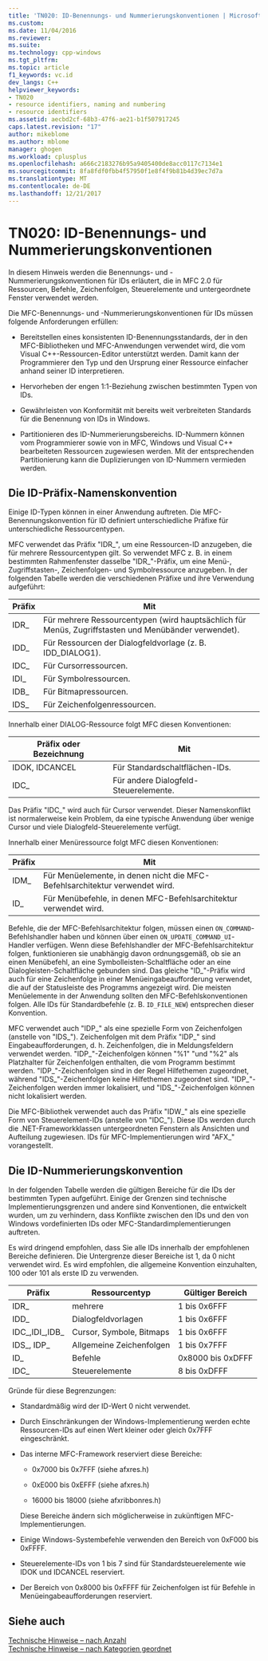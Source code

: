 ```yaml
---
title: 'TN020: ID-Benennungs- und Nummerierungskonventionen | Microsoft Docs'
ms.custom: 
ms.date: 11/04/2016
ms.reviewer: 
ms.suite: 
ms.technology: cpp-windows
ms.tgt_pltfrm: 
ms.topic: article
f1_keywords: vc.id
dev_langs: C++
helpviewer_keywords:
- TN020
- resource identifiers, naming and numbering
- resource identifiers
ms.assetid: aecbd2cf-68b3-47f6-ae21-b1f507917245
caps.latest.revision: "17"
author: mikeblome
ms.author: mblome
manager: ghogen
ms.workload: cplusplus
ms.openlocfilehash: a666c2183276b95a9405400de8acc0117c7134e1
ms.sourcegitcommit: 8fa8fdf0fbb4f57950f1e8f4f9b81b4d39ec7d7a
ms.translationtype: MT
ms.contentlocale: de-DE
ms.lasthandoff: 12/21/2017
---
```

# <a name="tn020-id-naming-and-numbering-conventions"></a>TN020: ID-Benennungs- und Nummerierungskonventionen
In diesem Hinweis werden die Benennungs- und -Nummerierungskonventionen für IDs erläutert, die in MFC 2.0 für Ressourcen, Befehle, Zeichenfolgen, Steuerelemente und untergeordnete Fenster verwendet werden.  
  
 Die MFC-Benennungs- und -Nummerierungskonventionen für IDs müssen folgende Anforderungen erfüllen:  
  
-   Bereitstellen eines konsistenten ID-Benennungsstandards, der in den MFC-Bibliotheken und MFC-Anwendungen verwendet wird, die vom Visual C++-Ressourcen-Editor unterstützt werden. Damit kann der Programmierer den Typ und den Ursprung einer Ressource einfacher anhand seiner ID interpretieren.  
  
-   Hervorheben der engen 1:1-Beziehung zwischen bestimmten Typen von IDs.  
  
-   Gewährleisten von Konformität mit bereits weit verbreiteten Standards für die Benennung von IDs in Windows.  
  
-   Partitionieren des ID-Nummerierungsbereichs. ID-Nummern können vom Programmierer sowie von in MFC, Windows und Visual C++ bearbeiteten Ressourcen zugewiesen werden. Mit der entsprechenden Partitionierung kann die Duplizierungen von ID-Nummern vermieden werden.  
  
## <a name="the-id-prefix-naming-convention"></a>Die ID-Präfix-Namenskonvention  
 Einige ID-Typen können in einer Anwendung auftreten. Die MFC-Benennungskonvention für ID definiert unterschiedliche Präfixe für unterschiedliche Ressourcentypen.  
  
 MFC verwendet das Präfix "IDR_", um eine Ressourcen-ID anzugeben, die für mehrere Ressourcentypen gilt. So verwendet MFC z. B. in einem bestimmten Rahmenfenster dasselbe "IDR_"-Präfix, um eine Menü-, Zugriffstasten-, Zeichenfolgen- und Symbolressource anzugeben. In der folgenden Tabelle werden die verschiedenen Präfixe und ihre Verwendung aufgeführt:  
  
|Präfix|Mit|  
|------------|---------|  
|IDR_|Für mehrere Ressourcentypen (wird hauptsächlich für Menüs, Zugriffstasten und Menübänder verwendet).|  
|IDD_|Für Ressourcen der Dialogfeldvorlage (z. B. IDD_DIALOG1).|  
|IDC_|Für Cursorressourcen.|  
|IDI_|Für Symbolressourcen.|  
|IDB_|Für Bitmapressourcen.|  
|IDS_|Für Zeichenfolgenressourcen.|  
  
 Innerhalb einer DIALOG-Ressource folgt MFC diesen Konventionen:  
  
|Präfix oder Bezeichnung|Mit|  
|---------------------|---------|  
|IDOK, IDCANCEL|Für Standardschaltflächen-IDs.|  
|IDC_|Für andere Dialogfeld-Steuerelemente.|  
  
 Das Präfix "IDC_" wird auch für Cursor verwendet. Dieser Namenskonflikt ist normalerweise kein Problem, da eine typische Anwendung über wenige Cursor und viele Dialogfeld-Steuerelemente verfügt.  
  
 Innerhalb einer Menüressource folgt MFC diesen Konventionen:  
  
|Präfix|Mit|  
|------------|---------|  
|IDM_|Für Menüelemente, in denen nicht die MFC-Befehlsarchitektur verwendet wird.|  
|ID_|Für Menübefehle, in denen MFC-Befehlsarchitektur verwendet wird.|  
  
 Befehle, die der MFC-Befehlsarchitektur folgen, müssen einen `ON_COMMAND`-Befehlshandler haben und können über einen `ON_UPDATE_COMMAND_UI`-Handler verfügen. Wenn diese Befehlshandler der MFC-Befehlsarchitektur folgen, funktionieren sie unabhängig davon ordnungsgemäß, ob sie an einen Menübefehl, an eine Symbolleisten-Schaltfläche oder an eine Dialogleisten-Schaltfläche gebunden sind. Das gleiche "ID_"-Präfix wird auch für eine Zeichenfolge in einer Menüeingabeaufforderung verwendet, die auf der Statusleiste des Programms angezeigt wird. Die meisten Menüelemente in der Anwendung sollten den MFC-Befehlskonventionen folgen. Alle IDs für Standardbefehle (z. B. `ID_FILE_NEW`) entsprechen dieser Konvention.  
  
 MFC verwendet auch "IDP_" als eine spezielle Form von Zeichenfolgen (anstelle von "IDS_"). Zeichenfolgen mit dem Präfix "IDP_" sind Eingabeaufforderungen, d. h. Zeichenfolgen, die in Meldungsfeldern verwendet werden. "IDP_"-Zeichenfolgen können "%1" "und "%2" als Platzhalter für Zeichenfolgen enthalten, die vom Programm bestimmt werden. "IDP_"-Zeichenfolgen sind in der Regel Hilfethemen zugeordnet, während "IDS_"-Zeichenfolgen keine Hilfethemen zugeordnet sind. "IDP_"-Zeichenfolgen werden immer lokalisiert, und "IDS_"-Zeichenfolgen können nicht lokalisiert werden.  
  
 Die MFC-Bibliothek verwendet auch das Präfix "IDW_" als eine spezielle Form von Steuerelement-IDs (anstelle von "IDC_"). Diese IDs werden durch die .NET-Frameworkklassen untergeordneten Fenstern als Ansichten und Aufteilung zugewiesen. IDs für MFC-Implementierungen wird "AFX_" vorangestellt.  
  
## <a name="the-id-numbering-convention"></a>Die ID-Nummerierungskonvention  
 In der folgenden Tabelle werden die gültigen Bereiche für die IDs der bestimmten Typen aufgeführt. Einige der Grenzen sind technische Implementierungsgrenzen und andere sind Konventionen, die entwickelt wurden, um zu verhindern, dass Konflikte zwischen den IDs und den von Windows vordefinierten IDs oder MFC-Standardimplementierungen auftreten.  
  
 Es wird dringend empfohlen, dass Sie alle IDs innerhalb der empfohlenen Bereiche definieren. Die Untergrenze dieser Bereiche ist 1, da 0 nicht verwendet wird. Es wird empfohlen, die allgemeine Konvention einzuhalten, 100 oder 101 als erste ID zu verwenden.  
  
|Präfix|Ressourcentyp|Gültiger Bereich|  
|------------|-------------------|-----------------|  
|IDR_|mehrere|1 bis 0x6FFF|  
|IDD_|Dialogfeldvorlagen|1 bis 0x6FFF|  
|IDC_,IDI_,IDB_|Cursor, Symbole, Bitmaps|1 bis 0x6FFF|  
|IDS_, IDP_|Allgemeine Zeichenfolgen|1 bis 0x7FFF|  
|ID_|Befehle|0x8000 bis 0xDFFF|  
|IDC_|Steuerelemente|8 bis 0xDFFF|  
  
 Gründe für diese Begrenzungen:  
  
-   Standardmäßig wird der ID-Wert 0 nicht verwendet.  
  
-   Durch Einschränkungen der Windows-Implementierung werden echte Ressourcen-IDs auf einen Wert kleiner oder gleich 0x7FFF eingeschränkt.  
  
-   Das interne MFC-Framework reserviert diese Bereiche:  
  
    -   0x7000 bis 0x7FFF (siehe afxres.h)  
  
    -   0xE000 bis 0xEFFF (siehe afxres.h)  
  
    -   16000 bis 18000 (siehe afxribbonres.h)  
  
     Diese Bereiche ändern sich möglicherweise in zukünftigen MFC-Implementierungen.  
  
-   Einige Windows-Systembefehle verwenden den Bereich von 0xF000 bis 0xFFFF.  
  
-   Steuerelemente-IDs von 1 bis 7 sind für Standardsteuerelemente wie IDOK und IDCANCEL reserviert.  
  
-   Der Bereich von 0x8000 bis 0xFFFF für Zeichenfolgen ist für Befehle in Menüeingabeaufforderungen reserviert.  
  
## <a name="see-also"></a>Siehe auch  
 [Technische Hinweise – nach Anzahl](../mfc/technical-notes-by-number.md)   
 [Technische Hinweise – nach Kategorien geordnet](../mfc/technical-notes-by-category.md)


